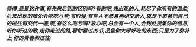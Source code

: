 ***师傅,恋爱这件事,有先来后到的区别吗?有的吧,先出现的人,耗尽了你所有的温柔,后来出现的难免会吃吃亏些;有时候,有些人不愿意再结交新人,就是不愿意把自己的过往再交代一遍;啊,有这么吃亏吗?放心吧,总会有一个人,会到处搜集你的信息,听你听过的歌,走你走过的路,看你看过的书,品尝你大呼好吃的东西;只是为了弥补上,你的青春和过往;***